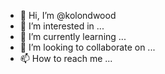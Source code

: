 - 👋 Hi, I’m @kolondwood
- 👀 I’m interested in ...
- 🌱 I’m currently learning ...
- 💞️ I’m looking to collaborate on ...
- 📫 How to reach me ...

<!---
kolondwood/kolondwood is a ✨ special ✨ repository because its `README.md` (this file) appears on your GitHub profile.
You can click the Preview link to take a look at your changes.
--->
